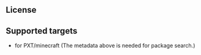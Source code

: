 ## License



## Supported targets

* for PXT/minecraft
(The metadata above is needed for package search.)

